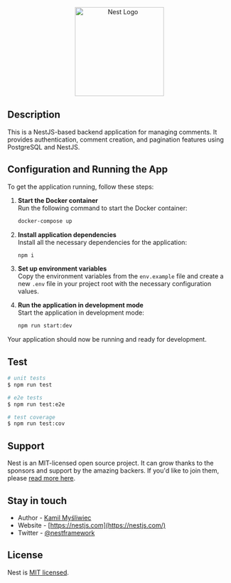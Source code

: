 <p align="center">
  <a href="http://nestjs.com/" target="blank"><img src="https://nestjs.com/img/logo-small.svg" width="200" alt="Nest Logo" /></a>
</p>

## Description

This is a NestJS-based backend application for managing comments. It provides authentication, comment creation, and pagination features using PostgreSQL and NestJS.

## Configuration and Running the App

To get the application running, follow these steps:

1. **Start the Docker container**  
   Run the following command to start the Docker container:
   ```bash
   docker-compose up
   ```

2. **Install application dependencies**  
   Install all the necessary dependencies for the application:
   ```bash
   npm i
   ```

3. **Set up environment variables**  
   Copy the environment variables from the `env.example` file and create a new `.env` file in your project root with the necessary configuration values.

4. **Run the application in development mode**  
   Start the application in development mode:
   ```bash
   npm run start:dev
   ```

Your application should now be running and ready for development.

## Test

```bash
# unit tests
$ npm run test

# e2e tests
$ npm run test:e2e

# test coverage
$ npm run test:cov
```

## Support

Nest is an MIT-licensed open source project. It can grow thanks to the sponsors and support by the amazing backers. If you'd like to join them, please [read more here](https://docs.nestjs.com/support).

## Stay in touch

- Author - [Kamil Myśliwiec](https://kamilmysliwiec.com)
- Website - [https://nestjs.com](https://nestjs.com/)
- Twitter - [@nestframework](https://twitter.com/nestframework)

## License

Nest is [MIT licensed](LICENSE).